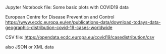 Jupyter Notebook file: Some basic plots with COVID19 data

European Centre for Disease Prevention and Control https://www.ecdc.europa.eu/en/publications-data/download-todays-data-geographic-distribution-covid-19-cases-worldwide

CSV file: https://opendata.ecdc.europa.eu/covid19/casedistribution/csv

also JSON or XML data